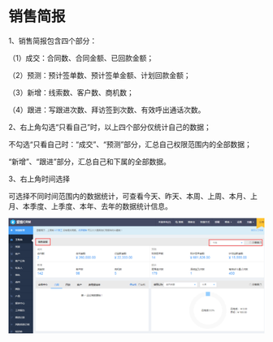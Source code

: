 # 销售简报

1、销售简报包含四个部分：

（1）成交：合同数、合同金额、已回款金额；

（2）预测：预计签单数、预计签单金额、计划回款金额；

（3）新增：线索数、客户数、商机数；

（4）跟进：写跟进次数、拜访签到次数、有效呼出通话次数。

2、右上角勾选“只看自己”时，以上四个部分仅统计自己的数据；

不勾选“只看自己时：“成交”、“预测”部分，汇总自己权限范围内的全部数据；

“新增”、“跟进”部分，汇总自己和下属的全部数据。

3、右上角时间选择

可选择不同时间范围内的数据统计，可查看今天、昨天、本周、上周、本月、上月、本季度、上季度、本年、去年的数据统计信息。

![](/assets/工作台1import.png)

